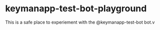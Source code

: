 # keymanapp-test-bot-playground

This is a safe place to experiement with the @keymanapp-test-bot bot.v

